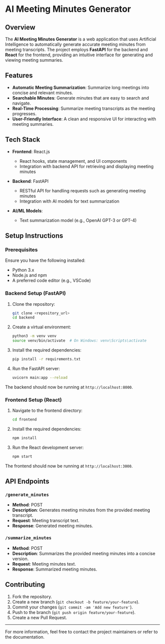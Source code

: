 # AI Meeting Minutes Generator

## Overview

The **AI Meeting Minutes Generator** is a web application that uses Artificial Intelligence to automatically generate accurate meeting minutes from meeting transcripts. The project employs **FastAPI** for the backend and **React** for the frontend, providing an intuitive interface for generating and viewing meeting summaries.

## Features

- **Automatic Meeting Summarization**: Summarize long meetings into concise and relevant minutes.
- **Searchable Minutes**: Generate minutes that are easy to search and navigate.
- **Real-Time Processing**: Summarize meeting transcripts as the meeting progresses.
- **User-Friendly Interface**: A clean and responsive UI for interacting with meeting summaries.

## Tech Stack

- **Frontend**: React.js
  - React hooks, state management, and UI components
  - Integration with backend API for retrieving and displaying meeting minutes

- **Backend**: FastAPI
  - RESTful API for handling requests such as generating meeting minutes
  - Integration with AI models for text summarization

- **AI/ML Models**:
  - Text summarization model (e.g., OpenAI GPT-3 or GPT-4)

## Setup Instructions

### Prerequisites

Ensure you have the following installed:
- Python 3.x
- Node.js and npm
- A preferred code editor (e.g., VSCode)

### Backend Setup (FastAPI)

1. Clone the repository:
    ```bash
    git clone <repository_url>
    cd backend
    ```

2. Create a virtual environment:
    ```bash
    python3 -m venv venv
    source venv/bin/activate  # On Windows: venv\Scripts\activate
    ```

3. Install the required dependencies:
    ```bash
    pip install -r requirements.txt
    ```

4. Run the FastAPI server:
    ```bash
    uvicorn main:app --reload
    ```

The backend should now be running at `http://localhost:8000`.

### Frontend Setup (React)

1. Navigate to the frontend directory:
    ```bash
    cd frontend
    ```

2. Install the required dependencies:
    ```bash
    npm install
    ```

3. Run the React development server:
    ```bash
    npm start
    ```

The frontend should now be running at `http://localhost:3000`.

## API Endpoints

### `/generate_minutes`
- **Method**: POST
- **Description**: Generates meeting minutes from the provided meeting transcript.
- **Request**: Meeting transcript text.
- **Response**: Generated meeting minutes.

### `/summarize_minutes`
- **Method**: POST
- **Description**: Summarizes the provided meeting minutes into a concise version.
- **Request**: Meeting minutes text.
- **Response**: Summarized meeting minutes.

## Contributing

1. Fork the repository.
2. Create a new branch (`git checkout -b feature/your-feature`).
3. Commit your changes (`git commit -am 'Add new feature'`).
4. Push to the branch (`git push origin feature/your-feature`).
5. Create a new Pull Request.

---

For more information, feel free to contact the project maintainers or refer to the documentation.
